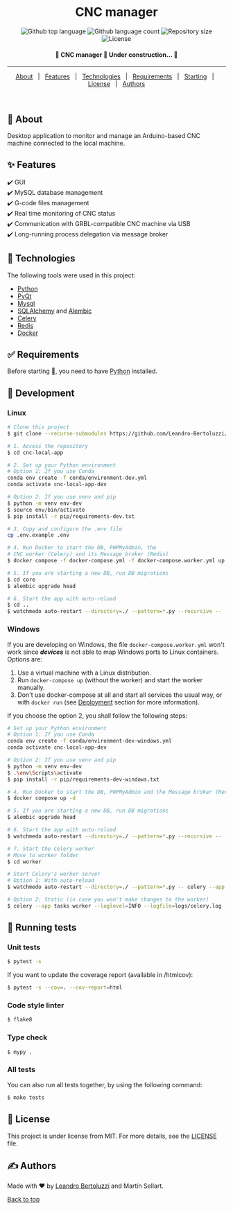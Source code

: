 <h1 align="center">CNC manager</h1>

<p align="center">
  <img alt="Github top language" src="https://img.shields.io/github/languages/top/Leandro-Bertoluzzi/cnc-local-app?color=56BEB8">

  <img alt="Github language count" src="https://img.shields.io/github/languages/count/Leandro-Bertoluzzi/cnc-local-app?color=56BEB8">

  <img alt="Repository size" src="https://img.shields.io/github/repo-size/Leandro-Bertoluzzi/cnc-local-app?color=56BEB8">

  <img alt="License" src="https://img.shields.io/github/license/Leandro-Bertoluzzi/cnc-local-app?color=56BEB8">
</p>

<!-- Status -->

<h4 align="center">
	🚧 CNC manager 🚀 Under construction...  🚧
</h4>

<hr>

<p align="center">
  <a href="#dart-about">About</a> &#xa0; | &#xa0;
  <a href="#sparkles-features">Features</a> &#xa0; | &#xa0;
  <a href="#rocket-technologies">Technologies</a> &#xa0; | &#xa0;
  <a href="#white_check_mark-requirements">Requirements</a> &#xa0; | &#xa0;
  <a href="#checkered_flag-starting">Starting</a> &#xa0; | &#xa0;
  <a href="#memo-license">License</a> &#xa0; | &#xa0;
  <a href="https://github.com/Leandro-Bertoluzzi" target="_blank">Authors</a>
</p>

<br>

## :dart: About

Desktop application to monitor and manage an Arduino-based CNC machine connected to the local machine.

## :sparkles: Features

:heavy_check_mark: GUI\
:heavy_check_mark: MySQL database management\
:heavy_check_mark: G-code files management\
:heavy_check_mark: Real time monitoring of CNC status\
:heavy_check_mark: Communication with GRBL-compatible CNC machine via USB\
:heavy_check_mark: Long-running process delegation via message broker

## :rocket: Technologies

The following tools were used in this project:

-   [Python](https://www.python.org/)
-   [PyQt](https://wiki.python.org/moin/PyQt)
-   [Mysql](https://www.mysql.com/)
-   [SQLAlchemy](https://www.sqlalchemy.org/) and [Alembic](https://alembic.sqlalchemy.org/en/latest/)
-   [Celery](https://docs.celeryq.dev/en/stable/)
-   [Redis](https://redis.io/)
-   [Docker](https://www.docker.com/)

## :white_check_mark: Requirements

Before starting :checkered_flag:, you need to have [Python](https://www.python.org/) installed.

## :checkered_flag: Development

### Linux

```bash
# Clone this project
$ git clone --recurse-submodules https://github.com/Leandro-Bertoluzzi/cnc-local-app

# 1. Access the repository
$ cd cnc-local-app

# 2. Set up your Python environment
# Option 1: If you use Conda
conda env create -f conda/environment-dev.yml
conda activate cnc-local-app-dev

# Option 2: If you use venv and pip
$ python -m venv env-dev
$ source env/bin/activate
$ pip install -r pip/requirements-dev.txt

# 3. Copy and configure the .env file
cp .env.example .env

# 4. Run Docker to start the DB, PHPMyAdmin, the
# CNC worker (Celery) and its Message broker (Redis)
$ docker compose -f docker-compose.yml -f docker-compose.worker.yml up -d

# 5. If you are starting a new DB, run DB migrations
$ cd core
$ alembic upgrade head

# 6. Start the app with auto-reload
$ cd ..
$ watchmedo auto-restart --directory=./ --pattern=*.py --recursive --  python main.py
```

### Windows

If you are developing on Windows, the file `docker-compose.worker.yml` won't work since **_devices_** is not able to map Windows ports to Linux containers. Options are:

1. Use a virtual machine with a Linux distribution.
2. Run `docker-compose up` (without the worker) and start the worker manually.
3. Don't use docker-compose at all and start all services the usual way, or with `docker run` (see [Deployment](#deployment) section for more information).

If you choose the option 2, you shall follow the following steps:

```bash
# Set up your Python environment
# Option 1: If you use Conda
conda env create -f conda/environment-dev-windows.yml
conda activate cnc-local-app-dev

# Option 2: If you use venv and pip
$ python -m venv env-dev
$ .\env\Scripts\activate
$ pip install -r pip/requirements-dev-windows.txt

# 4. Run Docker to start the DB, PHPMyAdmin and the Message broker (Redis)
$ docker compose up -d

# 5. If you are starting a new DB, run DB migrations
$ alembic upgrade head

# 6. Start the app with auto-reload
$ watchmedo auto-restart --directory=./ --pattern=*.py --recursive --  python main.py

# 7. Start the Celery worker
# Move to worker folder
$ cd worker

# Start Celery's worker server
# Option 1: With auto-reload
$ watchmedo auto-restart --directory=./ --pattern=*.py -- celery --app tasks worker --loglevel=INFO --logfile=logs/celery.log --pool=gevent

# Option 2: Static (in case you won't make changes to the worker)
$ celery --app tasks worker --loglevel=INFO --logfile=logs/celery.log --pool=gevent
```

## :wrench: Running tests

### Unit tests

```bash
$ pytest -s
```

If you want to update the coverage report (available in /htmlcov):

```bash
$ pytest -s --cov=. --cov-report=html
```

### Code style linter

```bash
$ flake8
```

### Type check

```bash
$ mypy .
```

### All tests

You can also run all tests together, by using the following command:

```bash
$ make tests
```

## :memo: License

This project is under license from MIT. For more details, see the [LICENSE](LICENSE.md) file.

## :writing_hand: Authors

Made with :heart: by <a href="https://github.com/Leandro-Bertoluzzi" target="_blank">Leandro Bertoluzzi</a> and Martín Sellart.

<a href="#top">Back to top</a>
